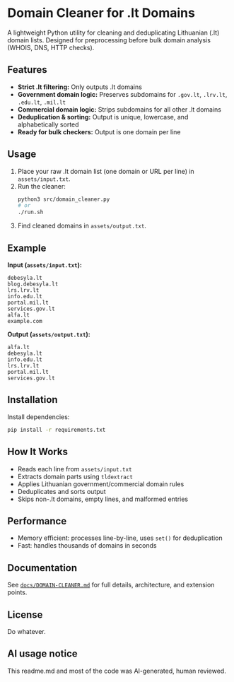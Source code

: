 # Domain Cleaner for .lt Domains

A lightweight Python utility for cleaning and deduplicating Lithuanian (.lt) domain lists. Designed for preprocessing before bulk domain analysis (WHOIS, DNS, HTTP checks).

## Features
- **Strict .lt filtering:** Only outputs .lt domains
- **Government domain logic:** Preserves subdomains for `.gov.lt`, `.lrv.lt`, `.edu.lt`, `.mil.lt`
- **Commercial domain logic:** Strips subdomains for all other .lt domains
- **Deduplication & sorting:** Output is unique, lowercase, and alphabetically sorted
- **Ready for bulk checkers:** Output is one domain per line

## Usage

1. Place your raw .lt domain list (one domain or URL per line) in `assets/input.txt`.
2. Run the cleaner:
   ```bash
   python3 src/domain_cleaner.py
   # or
   ./run.sh
   ```
3. Find cleaned domains in `assets/output.txt`.

## Example
**Input (`assets/input.txt`):**
```
debesyla.lt
blog.debesyla.lt
lrs.lrv.lt
info.edu.lt
portal.mil.lt
services.gov.lt
alfa.lt
example.com
```

**Output (`assets/output.txt`):**
```
alfa.lt
debesyla.lt
info.edu.lt
lrs.lrv.lt
portal.mil.lt
services.gov.lt
```

## Installation

Install dependencies:
```bash
pip install -r requirements.txt
```

## How It Works
- Reads each line from `assets/input.txt`
- Extracts domain parts using `tldextract`
- Applies Lithuanian government/commercial domain rules
- Deduplicates and sorts output
- Skips non-.lt domains, empty lines, and malformed entries

## Performance
- Memory efficient: processes line-by-line, uses `set()` for deduplication
- Fast: handles thousands of domains in seconds

## Documentation
See [`docs/DOMAIN-CLEANER.md`](docs/DOMAIN-CLEANER.md) for full details, architecture, and extension points.

## License
Do whatever.

## AI usage notice
This readme.md and most of the code was AI-generated, human reviewed.
